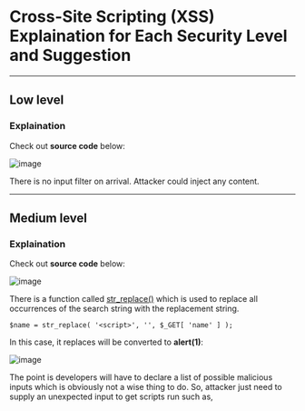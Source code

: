 # Cross-Site Scripting (XSS) Explaination for Each Security Level and Suggestion
---

## Low level

### Explaination

Check out **source code** below:

![image](https://user-images.githubusercontent.com/56772435/126078264-d2fddf60-f0ea-4a42-b7bd-1769fc40c898.png)

There is no input filter on arrival. Attacker could inject any content.

---

## Medium level

### Explaination

Check out **source code** below:

![image](https://user-images.githubusercontent.com/56772435/126078388-cd4c3dfc-48c6-4397-bad6-e5651fbd5413.png)

There is a function called [str_replace()](https://www.php.net/manual/en/function.str-replace.php) which is used to replace all occurrences of the search string with the replacement string. 

`$name = str_replace( '<script>', '', $_GET[ 'name' ] );`

In this case, it replaces **<script>** by **NULL** so any input like this **<script>alert(1)</script>** will be converted to **alert(1)</script>**:

![image](https://user-images.githubusercontent.com/56772435/126078840-dd2f9720-e6fa-4685-9f8f-da832ba7c908.png)

The point is developers will have to declare a list of possible malicious inputs which is obviously not a wise thing to do. So, attacker just need to supply an unexpected input to get scripts run such as, <SCRIPT>, <SCript> or any other HTML tags. 
  
![image](https://user-images.githubusercontent.com/56772435/126079244-370e307a-173d-4500-85da-d1c1e8f2dd54.png)

---

## High level

### Explaination
   
Check out **source code** below:
  
![image](https://user-images.githubusercontent.com/56772435/126079439-a7bcd9ba-950e-459e-8111-e49e0ae6a74e.png)

There is a function called [preg_replace()](https://www.php.net/manual/en/function.preg-replace.php) which is used to perform a regular expression search and replace.
  
$name = preg_replace( '/<(.*)s(.*)c(.*)r(.*)i(.*)p(.*)t/i', '', $_GET[ 'name' ] );
  
In this case, it will perform a regular expression search to detect **<script>** tag and replaces everything inside the tag by NULL. The problem is developer is supposed to be skillful in regex and there is much more than just a **<script>** tag.
  
---
